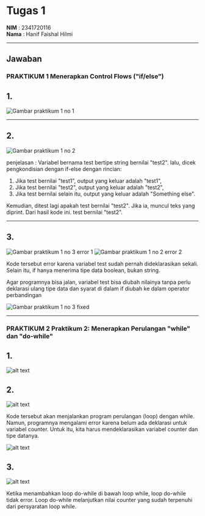 # Tugas 1

**NIM**  : 2341720116  
**Nama** : Hanif Faishal Hilmi

---

## Jawaban

### PRAKTIKUM 1 Menerapkan Control Flows ("if/else")

## 1. 

![Gambar praktikum 1 no 1](/image/P3_Praktikum1_1.png)

---

## 2. 

![Gambar praktikum 1 no 2](/image/P3_Praktikum1_2.png)

penjelasan : 
Variabel bernama test bertipe string bernilai "test2". lalu, dicek pengkondisian dengan if-else dengan rincian:
1. Jika test bernilai "test1", output yang keluar adalah "test1",
2. Jika test bernilai "test2", output yang keluar adalah "test2",
3. Jika test bernilai selain itu, output yang keluar adalah "Something else".

Kemudian, ditest lagi apakah test bernilai "test2". Jika ia, muncul teks yang diprint. 
Dari hasil kode ini. test bernilai "test2".

---

## 3. 
![Gambar praktikum 1 no 3 error 1](/image/P3_Praktikum1_3.png)
![Gambar praktikum 1 no 2 error 2](/image/P3_Praktikum1_4.png)

Kode tersebut error karena variabel test sudah pernah dideklarasikan sekali. Selain itu, if hanya menerima tipe data boolean, bukan string.

Agar programnya bisa jalan, variabel test bisa diubah nilainya tanpa perlu deklarasi ulang tipe data dan syarat di dalam if diubah ke dalam operator perbandingan

![Gambar praktikum 1 no 3 fixed](/image/P3_Praktikum1_5.png)

---

### PRAKTIKUM 2 Praktikum 2: Menerapkan Perulangan "while" dan "do-while"

## 1. 

![alt text](/image/P3_Praktikum2_1.png)

## 2. 

![alt text](/image/P3_Praktikum2_1.png)

Kode tersebut akan menjalankan program perulangan (loop) dengan while. Namun, programnya mengalami error karena belum ada deklarasi untuk variabel counter. Untuk itu, kita harus mendeklarasikan variabel counter dan tipe datanya.

![alt text](/image/P3_Praktikum2_2.png)

## 3. 

![alt text](/image/P3_Praktikum2_3.png)

Ketika menambahkan loop do-while di bawah loop while, loop do-while tidak error. Loop do-while melanjutkan nilai counter yang sudah terpenuhi dari persyaratan loop while.